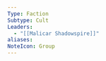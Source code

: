 ```yaml
---
Type: Faction
Subtype: Cult
Leaders:
  - "[[Malicar Shadowspire]]"
aliases: 
NoteIcon: Group
---
```

